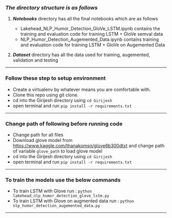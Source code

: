 ### ***The directory structure is as follows***

1) ***Notebooks*** directory has all the final notebooks which are as follows
    * Lakehead_NLP_Humor_Detection_GloVe_LSTM.ipynb contains the training and evaluation code for training LSTM + GloVe semval data 
    * NLP_Humor_Detection_Augemented_Data.ipynb contains training and evaluation code for training LSTM + GloVe on Augemented Data
   
2) ***Dataset*** directory has all the data used for training, augemented, validation and testing

***
### Follow these step to setup environment 

* Create a virtualenv by whatever means you are comfortable with.
* Clone this repo using git clone.
* cd into the Girijesh directory using ```cd Girijesh```
* open terminal and run ```pip install -r requirements.txt```

***
### Change path of following before running code

* Change path for all files
* Download glove model from https://www.kaggle.com/thanakomsn/glove6b300dtxt and change path of variable ```glove_path``` to load glove model
* cd into the Girijesh directory using ```cd Girijesh```
* open terminal and run ```pip install -r requirements.txt```
***
### To train the models use the below commands

* To train LSTM with Glove run : ```python lakehead_nlp_humor_detection_glove_lstm.py```
* To train LSTM with Glove on augmented data run : ```python nlp_humor_detection_augemented_data.py```
***



